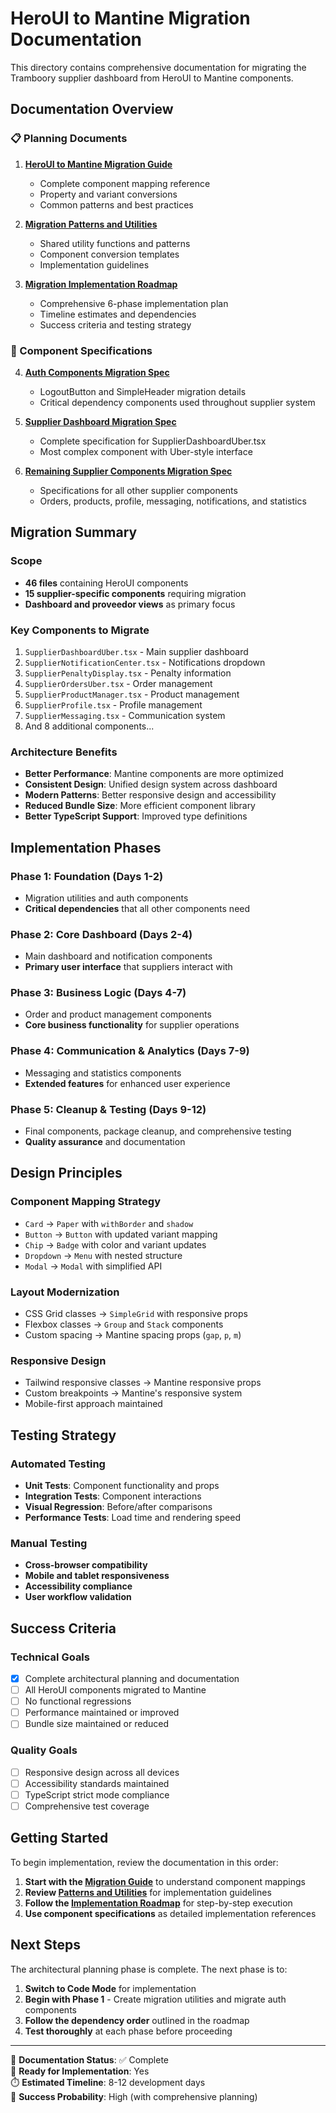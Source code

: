# HeroUI to Mantine Migration Documentation

This directory contains comprehensive documentation for migrating the Tramboory supplier dashboard from HeroUI to Mantine components.

## Documentation Overview

### 📋 Planning Documents
1. **[HeroUI to Mantine Migration Guide](./heroui-to-mantine-migration-guide.md)**
   - Complete component mapping reference
   - Property and variant conversions
   - Common patterns and best practices

2. **[Migration Patterns and Utilities](./migration-patterns-and-utilities.md)**
   - Shared utility functions and patterns
   - Component conversion templates
   - Implementation guidelines

3. **[Migration Implementation Roadmap](./migration-implementation-roadmap.md)**
   - Comprehensive 6-phase implementation plan
   - Timeline estimates and dependencies
   - Success criteria and testing strategy

### 🔧 Component Specifications
4. **[Auth Components Migration Spec](./auth-components-migration-spec.md)**
   - LogoutButton and SimpleHeader migration details
   - Critical dependency components used throughout supplier system

5. **[Supplier Dashboard Migration Spec](./supplier-dashboard-migration-spec.md)**
   - Complete specification for SupplierDashboardUber.tsx
   - Most complex component with Uber-style interface

6. **[Remaining Supplier Components Migration Spec](./remaining-supplier-components-migration-spec.md)**
   - Specifications for all other supplier components
   - Orders, products, profile, messaging, notifications, and statistics

## Migration Summary

### Scope
- **46 files** containing HeroUI components
- **15 supplier-specific components** requiring migration
- **Dashboard and proveedor views** as primary focus

### Key Components to Migrate
1. `SupplierDashboardUber.tsx` - Main supplier dashboard
2. `SupplierNotificationCenter.tsx` - Notifications dropdown
3. `SupplierPenaltyDisplay.tsx` - Penalty information
4. `SupplierOrdersUber.tsx` - Order management
5. `SupplierProductManager.tsx` - Product management
6. `SupplierProfile.tsx` - Profile management
7. `SupplierMessaging.tsx` - Communication system
8. And 8 additional components...

### Architecture Benefits
- **Better Performance**: Mantine components are more optimized
- **Consistent Design**: Unified design system across dashboard
- **Modern Patterns**: Better responsive design and accessibility
- **Reduced Bundle Size**: More efficient component library
- **Better TypeScript Support**: Improved type definitions

## Implementation Phases

### Phase 1: Foundation (Days 1-2)
- Migration utilities and auth components
- **Critical dependencies** that all other components need

### Phase 2: Core Dashboard (Days 2-4)
- Main dashboard and notification components
- **Primary user interface** that suppliers interact with

### Phase 3: Business Logic (Days 4-7)
- Order and product management components
- **Core business functionality** for supplier operations

### Phase 4: Communication & Analytics (Days 7-9)
- Messaging and statistics components
- **Extended features** for enhanced user experience

### Phase 5: Cleanup & Testing (Days 9-12)
- Final components, package cleanup, and comprehensive testing
- **Quality assurance** and documentation

## Design Principles

### Component Mapping Strategy
- `Card` → `Paper` with `withBorder` and `shadow`
- `Button` → `Button` with updated variant mapping
- `Chip` → `Badge` with color and variant updates
- `Dropdown` → `Menu` with nested structure
- `Modal` → `Modal` with simplified API

### Layout Modernization
- CSS Grid classes → `SimpleGrid` with responsive props
- Flexbox classes → `Group` and `Stack` components
- Custom spacing → Mantine spacing props (`gap`, `p`, `m`)

### Responsive Design
- Tailwind responsive classes → Mantine responsive props
- Custom breakpoints → Mantine's responsive system
- Mobile-first approach maintained

## Testing Strategy

### Automated Testing
- **Unit Tests**: Component functionality and props
- **Integration Tests**: Component interactions
- **Visual Regression**: Before/after comparisons
- **Performance Tests**: Load time and rendering speed

### Manual Testing
- **Cross-browser compatibility**
- **Mobile and tablet responsiveness**
- **Accessibility compliance**
- **User workflow validation**

## Success Criteria

### Technical Goals
- [x] Complete architectural planning and documentation
- [ ] All HeroUI components migrated to Mantine
- [ ] No functional regressions
- [ ] Performance maintained or improved
- [ ] Bundle size maintained or reduced

### Quality Goals
- [ ] Responsive design across all devices
- [ ] Accessibility standards maintained
- [ ] TypeScript strict mode compliance
- [ ] Comprehensive test coverage

## Getting Started

To begin implementation, review the documentation in this order:

1. **Start with the [Migration Guide](./heroui-to-mantine-migration-guide.md)** to understand component mappings
2. **Review [Patterns and Utilities](./migration-patterns-and-utilities.md)** for implementation guidelines  
3. **Follow the [Implementation Roadmap](./migration-implementation-roadmap.md)** for step-by-step execution
4. **Use component specifications** as detailed implementation references

## Next Steps

The architectural planning phase is complete. The next phase is to:

1. **Switch to Code Mode** for implementation
2. **Begin with Phase 1** - Create migration utilities and migrate auth components
3. **Follow the dependency order** outlined in the roadmap
4. **Test thoroughly** at each phase before proceeding

---

📝 **Documentation Status**: ✅ Complete  
🚀 **Ready for Implementation**: Yes  
⏱️ **Estimated Timeline**: 8-12 development days  
🎯 **Success Probability**: High (with comprehensive planning)